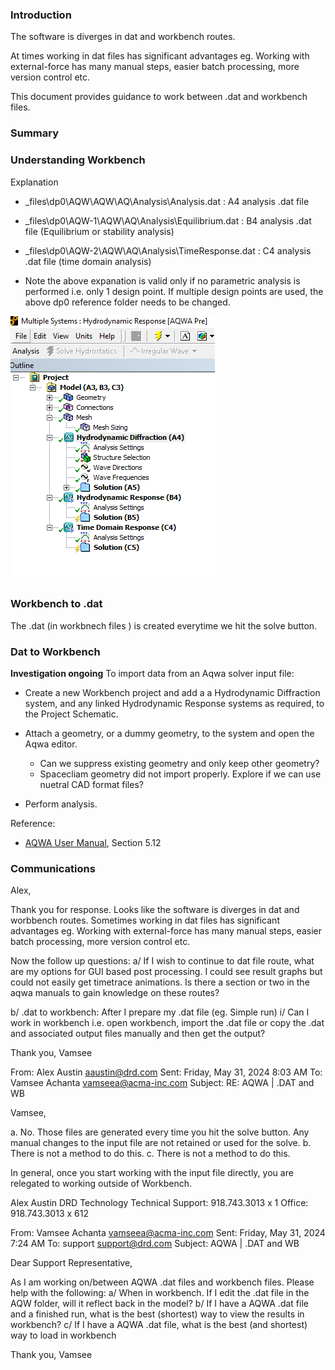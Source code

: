 ### Introduction

The software is diverges in dat and workbench routes.  

At times working in dat files has significant advantages eg. Working with external-force has many manual steps, easier batch processing, more version control  etc.

This document provides guidance to work between .dat and workbench files.

### Summary

### Understanding Workbench

Explanation

- _files\dp0\AQW\AQW\AQ\Analysis\Analysis.dat : A4 analysis .dat file
- _files\dp0\AQW-1\AQW\AQ\Analysis\Equilibrium.dat : B4 analysis .dat file (Equilibrium or stability analysis)
- _files\dp0\AQW-2\AQW\AQ\Analysis\TimeResponse.dat : C4 analysis .dat file (time domain analysis)

- Note the above expanation is valid only if no parametric analysis is performed i.e. only 1 design point. If multiple design points are used, the above dp0 reference folder needs to be changed.

![Screenshot](image-2.png)

### Workbench to .dat

The .dat (in workbnech files ) is created everytime we hit the solve button.

### Dat to Workbench

**Investigation ongoing**
To import data from an Aqwa solver input file:

- Create a new Workbench project and add a a Hydrodynamic Diffraction system, and any linked Hydrodynamic Response systems as required, to the Project Schematic.

- Attach a geometry, or a dummy geometry, to the system and open the Aqwa editor.
  - Can we suppress existing geometry and only keep other geometry?
  - Spacecliam geometry did not import properly. Explore if we can use nuetral CAD format files?
  

- Perform analysis.

Reference:

- [AQWA User Manual](https://www.sharcnet.ca/Software/Ansys/16.2.3/en-us/help/aqwa/aqwa_user.pdf), Section 5.12

### Communications

Alex,

Thank you for response. Looks like the software is diverges in dat and worbbench routes.  Sometimes working in dat files has significant advantages eg. Working with external-force has many manual steps, easier batch processing, more version control  etc.

Now the follow up questions:
a/ If I wish to continue to dat file route, what are my options for GUI based post processing. I could see result graphs but could not easily get timetrace animations. Is there a section or two in the aqwa manuals to gain knowledge on these routes?

b/ .dat to workbench: After I prepare my .dat file (eg. Simple run)
  i/ Can I work in workbench i.e. open workbench, import the .dat file or copy the .dat and associated output files manually and then get the output?

Thank you,
Vamsee

From: Alex Austin <aaustin@drd.com>
Sent: Friday, May 31, 2024 8:03 AM
To: Vamsee Achanta <vamseea@acma-inc.com>
Subject: RE: AQWA | .DAT and WB

Vamsee,

a. No. Those files are generated every time you hit the solve button. Any manual changes to the input file are not retained or used for the solve.
b. There is not a method to do this.
c. There is not a method to do this.

In general, once you start working with the input file directly, you are relegated to working outside of Workbench.

Alex Austin
DRD Technology
Technical Support: 918.743.3013 x 1
Office: 918.743.3013 x 612

From: Vamsee Achanta <vamseea@acma-inc.com>
Sent: Friday, May 31, 2024 7:24 AM
To: support <support@drd.com>
Subject: AQWA | .DAT and WB

Dear Support Representative,

As I am working on/between AQWA .dat files and workbench files. Please help with the following:
a/ When in workbench. If I edit the .dat file in the AQW folder, will it reflect back in the model?
b/ If I have a AQWA .dat file and a finished  run, what is the best (shortest) way to view the results in workbench?
c/ If I have a AQWA .dat file, what is the best (and shortest) way to load in workbench

Thank you,
Vamsee
